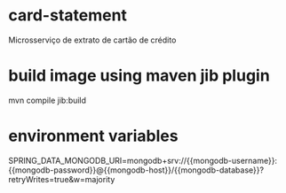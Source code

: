 # card-statement
Microsserviço de extrato de cartão de crédito

# build image using maven jib plugin
mvn compile jib:build

# environment variables
SPRING_DATA_MONGODB_URI=mongodb+srv://{{mongodb-username}}:{{mongodb-password}}@{{mongodb-host}}/{{mongodb-database}}?retryWrites=true&w=majority